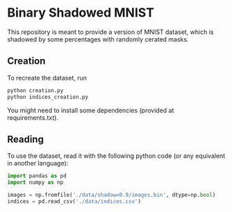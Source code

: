 # Binary Shadowed MNIST
 
This repository is meant to provide a version of MNIST dataset, which is shadowed by some percentages with randomly cerated masks.

## Creation
To recreate the dataset, run 
```bash
python creation.py
python indices_creation.py
```

You might need to install some dependencies (provided at requirements.txt).

## Reading
To use the dataset, read it with the following python code (or any equivalent in another language):

```python
import pandas as pd
import numpy as np

images = np.fromfile('./data/shadow=0.9/images.bin', dtype=np.bool)
indices = pd.read_csv('./data/indices.csv')
```
